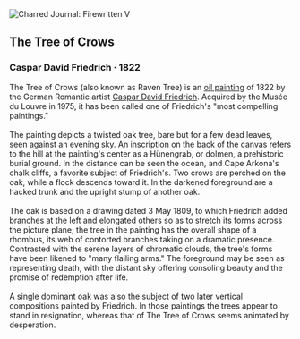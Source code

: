 <div class="artwork-of-the-day">
  <div class="container">
    <div class="img-wrapper">
      <img
        src="https://uploads4.wikiart.org/00380/images/caspar-david-friedrich/the-tree-of-crows-caspar-david-friedrich-1.jpg!Large.jpg"
        alt="Charred Journal: Firewritten V" />
    </div>
    <div class="artwork-detail">
      <div class="artwork-origin"> 
        <h2 class="artwork-name">The Tree of Crows</h2>
        <h3 class="artist">
          Caspar David Friedrich
                    ·  1822
        </h3>
      </div>
      <p class="description">
        <span class="artwork-description-text ng-binding" ng-bind-html="viewModel.ArtworkOfTheDay.Description | unsafe">The Tree of Crows (also known as Raven Tree) is an <a target="_blank" href="/en/paintings-by-media/oil-on-sacking">oil painting</a> of 1822 by the German Romantic artist <a target="_blank" href="/en/caspar-david-friedrich">Caspar David Friedrich</a>. Acquired by the Musée du Louvre in 1975, it has been called one of Friedrich's "most compelling paintings."
<br>
<br>The painting depicts a twisted oak tree, bare but for a few dead leaves, seen against an evening sky. An inscription on the back of the canvas refers to the hill at the painting's center as a Hünengrab, or dolmen, a prehistoric burial ground. In the distance can be seen the ocean, and Cape Arkona's chalk cliffs, a favorite subject of Friedrich's. Two crows are perched on the oak, while a flock descends toward it. In the darkened foreground are a hacked trunk and the upright stump of another oak.
<br>
<br>The oak is based on a drawing dated 3 May 1809, to which Friedrich added branches at the left and elongated others so as to stretch its forms across the picture plane; the tree in the painting has the overall shape of a rhombus, its web of contorted branches taking on a dramatic presence. Contrasted with the serene layers of chromatic clouds, the tree's forms have been likened to "many flailing arms." The foreground may be seen as representing death, with the distant sky offering consoling beauty and the promise of redemption after life.
<br>
<br>A single dominant oak was also the subject of two later vertical compositions painted by Friedrich. In those paintings the trees appear to stand in resignation, whereas that of The Tree of Crows seems animated by desperation.</span>
                        <div class="text-shadow-container" ng-show="showShadow" style=""></div>
      </p>
    </div>
  </div>

</div>
